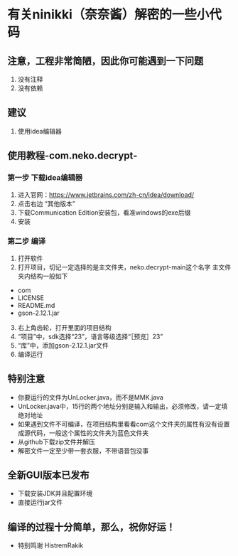 # 有关ninikki（奈奈酱）解密的一些小代码
## 注意，工程非常简陋，因此你可能遇到一下问题
1. 没有注释
2. 没有依赖
## 建议
1. 使用idea编辑器
## 使用教程-com.neko.decrypt-
### 第一步 下载idea编辑器
1. 进入官网：https://www.jetbrains.com/zh-cn/idea/download/
2. 点击右边 “其他版本”
3. 下载Communication Edition安装包，看准windows的exe后缀
4. 安装
### 第二步 编译
1. 打开软件
2. 打开项目，切记一定选择的是主文件夹，neko.decrypt-main这个名字
主文件夹内结构一般如下
- com
- LICENSE
- README.md
- gson-2.12.1.jar
3. 右上角齿轮，打开里面的项目结构
4. “项目”中，sdk选择“23”，语言等级选择“［预览］23”
5. “库”中，添加gson-2.12.1.jar文件
6. 编译运行
## 特别注意
- 你要运行的文件为UnLocker.java，而不是MMK.java
- UnLocker.java中，15行的两个地址分别是输入和输出，必须修改，请一定填绝对地址
- 如果遇到文件不可编译，在项目结构里看看com这个文件夹的属性有没有设置成源代码，一般这个属性的文件夹为蓝色文件夹
- 从github下载zip文件并解压
- 解密文件一定至少带一套衣服，不带语音包没事
## 全新GUI版本已发布
- 下载安装JDK并且配置环境
- 直接运行jar文件
## 编译的过程十分简单，那么，祝你好运！
- 特别鸣谢 HistremRakik
